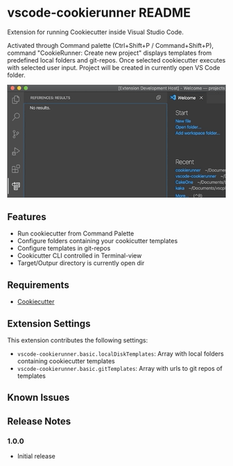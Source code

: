 # vscode-cookierunner README

Extension for running Cookiecutter inside Visual Studio Code.

Activated through Command palette (Ctrl+Shift+P / Command+Shift+P), command "CookieRunner: Create new project" displays templates from predefined local folders and git-repos. Once selected cookiecutter executes with selected user input. Project will be created in currently open VS Code folder.

<img src="https://github.com/mbolter/vscode-cookierunner/blob/master/images/cmd_run.gif">

## Features

- Run cookiecutter from Command Palette
- Configure folders containing your cookicutter templates
- Configure templates in git-repos
- Cookicutter CLI controlled in Terminal-view
- Target/Outpur directory is currently open dir

## Requirements

- [Cookiecutter](https://github.com/cookiecutter/cookiecutter)

## Extension Settings

This extension contributes the following settings:

* `vscode-cookierunner.basic.localDiskTemplates`: Array with local folders containing cookiecutter templates
* `vscode-cookierunner.basic.gitTemplates`: Array with urls to git repos of templates

## Known Issues

## Release Notes

### 1.0.0

- Initial release


